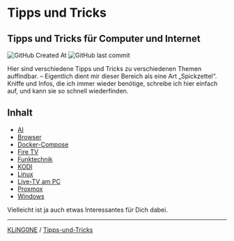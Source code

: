 # Tipps und Tricks  
Tipps und Tricks für Computer und Internet
---

![GitHub Created At](https://img.shields.io/github/created-at/KLiNG0NE/Tipps-und-Tricks) ![GitHub last commit](https://img.shields.io/github/last-commit/KLiNG0NE/Tipps-und-Tricks)

Hier sind verschiedene Tipps und Tricks zu verschiedenen Themen auffindbar. – Eigentlich dient mir dieser Bereich als eine Art „Spickzettel“. Kniffe und Infos, die ich immer wieder benötige, schreibe ich hier einfach auf, und kann sie so schnell wiederfinden.

## Inhalt

* [AI](AI)
* [Browser](Browser)
* [Docker-Compose](Docker-Compose)
* [Fire TV](Fire-TV)
* [Funktechnik](Funktechnik)
* [KODI](KODI)
* [Linux](Linux)
* [Live-TV am PC](Live-TV-am-PC)
* [Proxmox](Proxmox)
* [Windows](Windows)

Vielleicht ist ja auch etwas Interessantes für Dich dabei.

---

[KLiNG0NE](https://github.com/KLiNG0NE/) / [Tipps-und-Tricks](https://github.com/KLiNG0NE/Tipps-und-Tricks)
